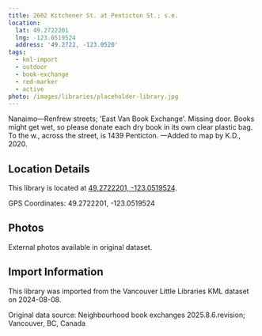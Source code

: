 ```yaml
---
title: 2602 Kitchener St. at Penticton St.; s.e.
location:
  lat: 49.2722201
  lng: -123.0519524
  address: '49.2722, -123.0520'
tags:
  - kml-import
  - outdoor
  - book-exchange
  - red-marker
  - active
photo: /images/libraries/placeholder-library.jpg
---
```

Nanaimo—Renfrew streets;
'East Van Book Exchange'.
Missing door. 
Books might get wet, so please donate each dry book in its own clear plastic bag.
To the w., across the street, is 1439 Penticton.
—Added to map by K.D., 2020.

## Location Details

This library is located at [49.2722201, -123.0519524](https://www.google.com/maps?q=49.2722201,-123.0519524).

GPS Coordinates: 49.2722201, -123.0519524

## Photos

External photos available in original dataset.

## Import Information

This library was imported from the Vancouver Little Libraries KML dataset on 2024-08-08.

Original data source: Neighbourhood book exchanges 2025.8.6.revision; Vancouver, BC, Canada
